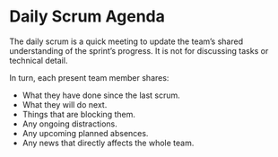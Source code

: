 # Daily Scrum Agenda

The daily scrum is a quick meeting to update the team’s shared understanding of the sprint’s progress. It is not for discussing tasks or technical detail.

In turn, each present team member shares:

- What they have done since the last scrum.
- What they will do next.
- Things that are blocking them.
- Any ongoing distractions.
- Any upcoming planned absences.
- Any news that directly affects the whole team.